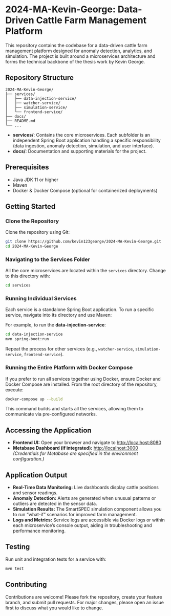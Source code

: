 

# 2024-MA-Kevin-George: Data-Driven Cattle Farm Management Platform

This repository contains the codebase for a data-driven cattle farm management platform designed for anomaly detection, analytics, and simulation. The project is built around a microservices architecture and forms the technical backbone of the thesis work by Kevin George.

## Repository Structure

```
2024-MA-Kevin-George/
├── services/
│   ├── data-injection-service/
│   ├── watcher-service/
│   ├── simulation-service/
│   └── frontend-service/
├── docs/
├── README.md
└── ...
```

- **services/**: Contains the core microservices. Each subfolder is an independent Spring Boot application handling a specific responsibility (data ingestion, anomaly detection, simulation, and user interface).
- **docs/**: Documentation and supporting materials for the project.

## Prerequisites

- Java JDK 11 or higher
- Maven
- Docker & Docker Compose (optional for containerized deployments)

## Getting Started

### Clone the Repository

Clone the repository using Git:

```bash
git clone https://github.com/kevin123george/2024-MA-Kevin-George.git
cd 2024-MA-Kevin-George
```

### Navigating to the Services Folder

All the core microservices are located within the `services` directory. Change to this directory with:

```bash
cd services
```

### Running Individual Services

Each service is a standalone Spring Boot application. To run a specific service, navigate into its directory and use Maven:

For example, to run the **data-injection-service**:

```bash
cd data-injection-service
mvn spring-boot:run
```

Repeat the process for other services (e.g., `watcher-service`, `simulation-service`, `frontend-service`).

### Running the Entire Platform with Docker Compose

If you prefer to run all services together using Docker, ensure Docker and Docker Compose are installed. From the root directory of the repository, execute:

```bash
docker-compose up --build
```

This command builds and starts all the services, allowing them to communicate via pre-configured networks.

## Accessing the Application

- **Frontend UI:** Open your browser and navigate to [http://localhost:8080](http://localhost:8080)
- **Metabase Dashboard (if integrated):** [http://localhost:3000](http://localhost:3000)  
  *(Credentials for Metabase are specified in the environment configuration.)*

## Application Output

- **Real-Time Data Monitoring:** Live dashboards display cattle positions and sensor readings.
- **Anomaly Detection:** Alerts are generated when unusual patterns or outliers are detected in the sensor data.
- **Simulation Results:** The SmartSPEC simulation component allows you to run “what-if” scenarios for improved farm management.
- **Logs and Metrics:** Service logs are accessible via Docker logs or within each microservice’s console output, aiding in troubleshooting and performance monitoring.

## Testing

Run unit and integration tests for a service with:

```bash
mvn test
```

## Contributing

Contributions are welcome! Please fork the repository, create your feature branch, and submit pull requests. For major changes, please open an issue first to discuss what you would like to change.
